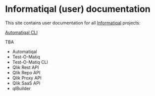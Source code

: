 # Informatiqal (user) documentation

This site contains user documentation for all [Informatiqal](https://informatiqal.com) projects:

[Automatiqal CLI](/automatiqal-cli/)

TBA

- Automatiqal
- Test-O-Matiq
- Test-O-Matiq CLI
- Qlik Rest API
- Qlik Repo API
- Qlik Proxy API
- Qlik SaaS API
- qlBuilder
<!-- ? Qlik API Browser -->
